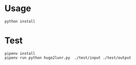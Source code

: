 # Usage

`python install`


# Test

```
pipenv install
pipenv run python hugo2lunr.py  ./test/input ./test/output
```